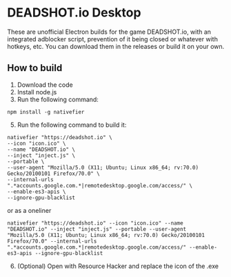 # DEADSHOT.io Desktop
These are unofficial Electron builds for the game DEADSHOT.io, with an integrated adblocker script, prevention of it being closed or whatever with hotkeys, etc. You can download them in the releases or build it on your own.

## How to build
1. Download the code
2. Install node.js
3. Run the following command:
```
npm install -g nativefier
```
5. Run the following command to build it:
```
nativefier "https://deadshot.io" \
--icon "icon.ico" \
--name "DEADSHOT.io" \
--inject "inject.js" \
--portable \
--user-agent "Mozilla/5.0 (X11; Ubuntu; Linux x86_64; rv:70.0) Gecko/20100101 Firefox/70.0" \
--internal-urls ".*accounts.google.com.*|remotedesktop.google.com/access/" \
--enable-es3-apis \
--ignore-gpu-blacklist
```
or as a oneliner
```
nativefier "https://deadshot.io" --icon "icon.ico" --name "DEADSHOT.io" --inject "inject.js" --portable --user-agent "Mozilla/5.0 (X11; Ubuntu; Linux x86_64; rv:70.0) Gecko/20100101 Firefox/70.0" --internal-urls ".*accounts.google.com.*|remotedesktop.google.com/access/" --enable-es3-apis --ignore-gpu-blacklist
```
6. (Optional) Open with Resource Hacker and replace the icon of the .exe
